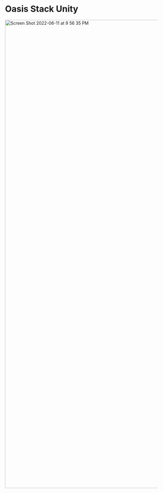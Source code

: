 # Oasis Stack Unity

<img width="1538" alt="Screen Shot 2022-06-11 at 9 56 35 PM" src="https://user-images.githubusercontent.com/19412160/173211033-6145898b-c9bc-4a1f-acb4-e05f1d2b2eac.png">
